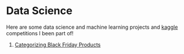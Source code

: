 # Data Science 

Here are some data science and machine learning projects and [kaggle](https://www.kaggle.com/bizwhitney/competitions) competitions I been part of! <br />

1. [Categorizing Black Friday Products](https://github.com/biz-whitney/DataScience-/tree/master/blackfriday) <br />